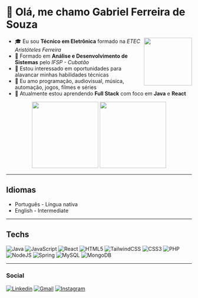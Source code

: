 

# 👋 Olá, me chamo Gabriel Ferreira de Souza

<!-- Bio -->  
<img height="130" align="right" src="https://media0.giphy.com/media/ZAaaCK5RhUWxG/200.gif" />
<ul align="left">
<li>🎓 Eu sou <strong>Técnico em Eletrônica</strong> formado na <i>ETEC Aristóteles Ferreira</i></li>
<li>🏫 Formado em <strong>Análise e Desenvolvimento de Sistemas</strong> pelo <i>IFSP - Cubatão</i></li>
<li>👀 Estou interessado em oportunidades para alavancar minhas habilidades técnicas</li>
<li>💞️ Eu amo programação, audiovisual, música, automação, jogos, filmes e séries</li>
<li>🌱 Atualmente estou aprendendo <strong>Full Stack</strong> com foco em <strong>Java</strong> e <strong>React</strong></li>
</ul>

<div align="center">
<img height="180em" src="https://github-readme-stats.vercel.app/api?username=gsohz&show_icons=true&theme=github_dark" />
<img height="180em" src="https://github-readme-stats.vercel.app/api/top-langs/?username=gsohz&layout=compact&show_icons=true&theme=github_dark&hide=handlebars)"/>
</div>

 <hr>

<!-- Known Languages -->  
## Idiomas

- Português - Língua nativa
- English - Intermediate

 <hr>

## Techs
<div>
 
 ![Java](https://img.shields.io/badge/java-%23ED8B00.svg?style=for-the-badge&logo=openjdk&logoColor=white)
 ![JavaScript](https://img.shields.io/badge/javascript-%23323330.svg?style=for-the-badge&logo=javascript&logoColor=%23F7DF1E)
 ![React](https://img.shields.io/badge/react-%2320232a.svg?style=for-the-badge&logo=react&logoColor=%2361DAFB)
 ![HTML5](https://img.shields.io/badge/html5-%23E34F26.svg?style=for-the-badge&logo=html5&logoColor=white)
 ![TailwindCSS](https://img.shields.io/badge/tailwindcss-%2338B2AC.svg?style=for-the-badge&logo=tailwind-css&logoColor=white)
 ![CSS3](https://img.shields.io/badge/css3-%231572B6.svg?style=for-the-badge&logo=css3&logoColor=white)
 ![PHP](https://img.shields.io/badge/php-%23777BB4.svg?style=for-the-badge&logo=php&logoColor=white)
 ![NodeJS](https://img.shields.io/badge/node.js-6DA55F?style=for-the-badge&logo=node.js&logoColor=white)
 ![Spring](https://img.shields.io/badge/spring-%236DB33F.svg?style=for-the-badge&logo=spring&logoColor=white)
 ![MySQL](https://img.shields.io/badge/mysql-%2300f.svg?style=for-the-badge&logo=mysql&logoColor=white)
 ![MongoDB](https://img.shields.io/badge/MongoDB-%234ea94b.svg?style=for-the-badge&logo=mongodb&logoColor=white)
 
 <hr>
  
  <!-- Social -->
  ### Social
  [![Linkedin](https://img.shields.io/badge/Gabriel%20Ferreira-0077B5?style=for-the-badge&logo=linkedin&logoColor=white)](https://www.linkedin.com/in/gabsouza4)
  [![Gmail](https://img.shields.io/badge/Gabriel_Souza-D14836?style=for-the-badge&logo=gmail&logoColor=white)](mailto:gabrielfe.desouza@gmail.com)
  [![Instagram](https://img.shields.io/badge/g.sohz-%23E4405F.svg?style=for-the-badge&logo=Instagram&logoColor=white)](https://www.instagram.com/g.sohz/)

  <!--
  <div>
   <h2> Sorry, the snake ate my work</h2>
  </div>
  
![Snake animation](https://github.com/gsohz/gsohz/blob/output/github-contribution-grid-snake.svg)
-->
